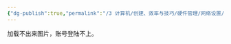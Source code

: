 ```yaml
---
{"dg-publish":true,"permalink":"/3 计算机/创建、效率与技巧/硬件管理/网络设置/sicau网线，加载不出图片，账号无法登陆/","title":"sicau网线，加载不出图片，账号无法登陆"}
---
```



加载不出来图片，账号登陆不上。
